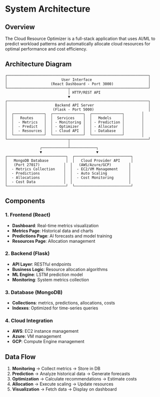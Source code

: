 # System Architecture

## Overview

The Cloud Resource Optimizer is a full-stack application that uses AI/ML to predict workload patterns and automatically allocate cloud resources for optimal performance and cost efficiency.

## Architecture Diagram

```
┌─────────────────────────────────────────────────────────────────┐
│                         User Interface                          │
│                    (React Dashboard - Port 3000)                │
└────────────────────────────┬────────────────────────────────────┘
                             │ HTTP/REST API
                             ▼
┌─────────────────────────────────────────────────────────────────┐
│                      Backend API Server                         │
│                     (Flask - Port 5000)                         │
│  ┌──────────────┐  ┌──────────────┐  ┌──────────────┐        │
│  │   Routes     │  │  Services    │  │   Models     │        │
│  │  - Metrics   │  │ - Monitoring │  │ - Prediction │        │
│  │  - Predict   │  │ - Optimizer  │  │ - Allocator  │        │
│  │  - Resources │  │ - Cloud API  │  │ - Database   │        │
│  └──────────────┘  └──────────────┘  └──────────────┘        │
└────────────────────────────┬────────────────────────────────────┘
                             │
                ┌────────────┴────────────┐
                ▼                         ▼
┌───────────────────────────┐  ┌──────────────────────────┐
│   MongoDB Database        │  │   Cloud Provider API     │
│   (Port 27017)           │  │   (AWS/Azure/GCP)        │
│  - Metrics Collection    │  │  - EC2/VM Management     │
│  - Predictions           │  │  - Auto Scaling          │
│  - Allocations           │  │  - Cost Monitoring       │
│  - Cost Data             │  │                          │
└───────────────────────────┘  └──────────────────────────┘
```

## Components

### 1. Frontend (React)
- **Dashboard**: Real-time metrics visualization
- **Metrics Page**: Historical data and charts
- **Predictions Page**: AI forecasts and model training
- **Resources Page**: Allocation management

### 2. Backend (Flask)
- **API Layer**: RESTful endpoints
- **Business Logic**: Resource allocation algorithms
- **ML Engine**: LSTM prediction model
- **Monitoring**: System metrics collection

### 3. Database (MongoDB)
- **Collections**: metrics, predictions, allocations, costs
- **Indexes**: Optimized for time-series queries

### 4. Cloud Integration
- **AWS**: EC2 instance management
- **Azure**: VM management
- **GCP**: Compute Engine management

## Data Flow

1. **Monitoring** → Collect metrics → Store in DB
2. **Prediction** → Analyze historical data → Generate forecasts
3. **Optimization** → Calculate recommendations → Estimate costs
4. **Allocation** → Execute scaling → Update resources
5. **Visualization** → Fetch data → Display on dashboard
